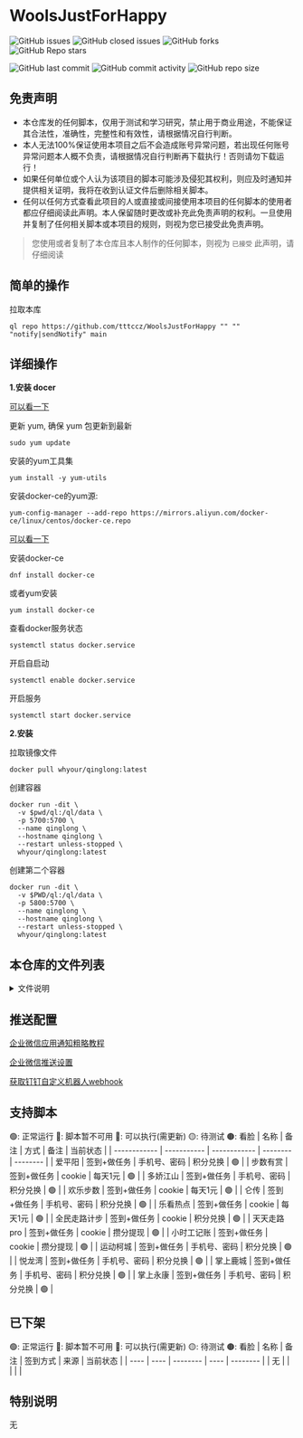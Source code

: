# WoolsJustForHappy

![GitHub issues](https://img.shields.io/github/issues/tttccz/WoolsJustForHappy?logo=github) ![GitHub closed issues](https://img.shields.io/github/issues-closed-raw/tttccz/WoolsJustForHappy?logo=github) ![GitHub forks](https://img.shields.io/github/forks/tttccz/WoolsJustForHappy?logo=github) ![GitHub Repo stars](https://img.shields.io/github/stars/tttccz/WoolsJustForHappy?logo=github)

![GitHub last commit](https://img.shields.io/github/last-commit/tttccz/WoolsJustForHappy?logo=github) ![GitHub commit activity](https://img.shields.io/github/commit-activity/y/tttccz/WoolsJustForHappy?logo=github) ![GitHub repo size](https://img.shields.io/github/repo-size/tttccz/WoolsJustForHappy?logo=github)

## 免责声明

- 本仓库发的任何脚本，仅用于测试和学习研究，禁止用于商业用途，不能保证其合法性，准确性，完整性和有效性，请根据情况自行判断。
- 本人无法100%保证使用本项目之后不会造成账号异常问题，若出现任何账号异常问题本人概不负责，请根据情况自行判断再下载执行！否则请勿下载运行！
- 如果任何单位或个人认为该项目的脚本可能涉及侵犯其权利，则应及时通知并提供相关证明，我将在收到认证文件后删除相关脚本。
- 任何以任何方式查看此项目的人或直接或间接使用本项目的任何脚本的使用者都应仔细阅读此声明。本人保留随时更改或补充此免责声明的权利。一旦使用并复制了任何相关脚本或本项目的规则，则视为您已接受此免责声明。

> 您使用或者复制了本仓库且本人制作的任何脚本，则视为 `已接受` 此声明，请仔细阅读

##  简单的操作

拉取本库
```shell
ql repo https://github.com/tttccz/WoolsJustForHappy "" "" "notify|sendNotify" main
```

## 详细操作

**1.安装 docer**

[可以看一下](https://zhuanlan.zhihu.com/p/387337954)

更新 yum, 确保 yum 包更新到最新
``` shell
sudo yum update
```

安装的yum工具集
```shell
yum install -y yum-utils
```

安装docker-ce的yum源:
```shell
yum-config-manager --add-repo https://mirrors.aliyun.com/docker-ce/linux/centos/docker-ce.repo
```
[可以看一下](https://blog.csdn.net/weixin_46152207/article/details/111354882)

安装docker-ce
```shell
dnf install docker-ce
```
或者yum安装
```shell
yum install docker-ce
```

查看docker服务状态
```shell
systemctl status docker.service
```

开启自启动
```shell
systemctl enable docker.service
```

开启服务
```shell
systemctl start docker.service
```

**2.安装**

拉取镜像文件
```shell
docker pull whyour/qinglong:latest
```

创建容器
```shell
docker run -dit \
  -v $pwd/ql:/ql/data \
  -p 5700:5700 \
  --name qinglong \
  --hostname qinglong \
  --restart unless-stopped \
  whyour/qinglong:latest
```

创建第二个容器
```shell
docker run -dit \
  -v $PWD/ql:/ql/data \
  -p 5800:5700 \
  --name qinglong \
  --hostname qinglong \
  --restart unless-stopped \
  whyour/qinglong:latest
```

## 本仓库的文件列表

<details>
<summary>文件说明</summary>

```
│  apy.js              # 爱平阳
│  bsys.py             # 步数有赏
│  djjs.js             # 多娇江山
│  hlbs.py             # 欢乐步数
│  lc.js               # 仑传
│  lkrd.py             # 乐看热点
│  qmzljb.py           # 全民走路计步
│  ttzlpro.py          # 天天走路pro
│  xsgjz.py            # 小时工记账
│  ydkc.js             # 运动柯城
│  ylw.js              # 悦龙湾
│  zslc.js             # 掌上鹿城
│  zsyk.js             # 掌上永康
```

</details>

## 推送配置

[企业微信应用通知粗略教程](http://note.youdao.com/noteshare?id=874fe7233f8cec295bb3d01d38296727&sub=16035CD41B844F179DA230AB9FC531D4)

[企业微信推送设置](http://note.youdao.com/noteshare?id=b7322046a431975dff59c75025e1d2f3&sub=9A27E09849CB414890CBC094B43A43EF)

[获取钉钉自定义机器人webhook](http://note.youdao.com/noteshare?id=25d15ba93ca80a29cfbf550078d096a8&sub=78340C89F0BB4295A4E559E12ED2EC83)

## 支持脚本

🟢: 正常运行 🔴: 脚本暂不可用 🔵: 可以执行(需更新) 🟡: 待测试 🟤: 看脸
| 名称         | 备注        | 方式         | 备注     | 当前状态 |
| ------------ | ----------- | ------------ | -------- | -------- |
| 爱平阳       | 签到+做任务 | 手机号、密码 | 积分兑换 | 🟢️        |
| 步数有赏     | 签到+做任务 | cookie       | 每天1元  | 🟢️        |
| 多娇江山     | 签到+做任务 | 手机号、密码 | 积分兑换 | 🟢️        |
| 欢乐步数     | 签到+做任务 | cookie       | 每天1元  | 🟢️        |
| 仑传         | 签到+做任务 | 手机号、密码 | 积分兑换 | 🟢        |
| 乐看热点     | 签到+做任务 | cookie       | 每天1元  | 🟢️        |
| 全民走路计步 | 签到+做任务 | cookie       | 积分兑换 | 🟢        |
| 天天走路pro  | 签到+做任务 | cookie       | 攒分提现 | 🟢        |
| 小时工记账   | 签到+做任务 | cookie       | 攒分提现 | 🟢        |
| 运动柯城     | 签到+做任务 | 手机号、密码 | 积分兑换 | 🟢        |
| 悦龙湾       | 签到+做任务 | 手机号、密码 | 积分兑换 | 🟢        |
| 掌上鹿城     | 签到+做任务 | 手机号、密码 | 积分兑换 | 🟢        |
| 掌上永康     | 签到+做任务 | 手机号、密码 | 积分兑换 | 🟢        |

## 已下架

🟢: 正常运行 🔴: 脚本暂不可用 🔵: 可以执行(需更新) 🟡: 待测试 🟤: 看脸
| 名称 | 备注 | 签到方式 | 来源 | 当前状态 |
| ---- | ---- | -------- | ---- | -------- |
| 无   |      |          |      |          |

## 特别说明

无
